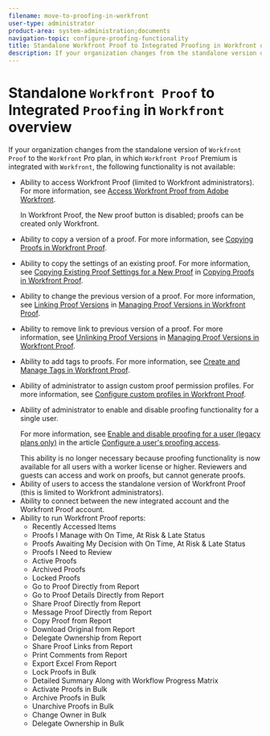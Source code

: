 ```yaml
---
filename: move-to-proofing-in-workfront
user-type: administrator
product-area: system-administration;documents
navigation-topic: configure-proofing-functionality
title: Standalone Workfront Proof to Integrated Proofing in Workfront overview
description: If your organization changes from the standalone version of Workfront Proof to the Workfront Pro plan, in which Workfront Proof Premium is integrated with Workfront, the following functionality is not available:
---
```


# Standalone `Workfront Proof` to Integrated `Proofing` in `Workfront` overview

If your organization changes from the standalone version of `Workfront Proof` to the `Workfront` Pro plan, in which `Workfront Proof` Premium is integrated with `Workfront`, the following functionality is not available:

<ul> 
 <li> <p>Ability to access <span>Workfront Proof</span> (limited to <span>Workfront</span> administrators). For more information, see <a href="../../../review-and-approve-work/proofing/managing-proofs-within-workfront/access-wf-proof-in-workfront.md" class="MCXref xref" xrefformat="{para}">Access Workfront Proof from Adobe Workfront</a>.</p> <note type="note">
   In 
   <span>Workfront Proof</span>, the New 
   <span>proof</span> button is disabled; 
   <span>proofs</span> can be created only 
   <span>Workfront</span>.
  </note> </li> 
 <li> <p>Ability to copy a version of a <span>proof</span>. For more information, see&nbsp;<a href="../../../workfront-proof/wp-work-proofsfiles/create-proofs-and-files/copy-proofs.md" class="MCXref xref" xrefformat="{para}">Copying Proofs in Workfront Proof</a>.<br></p> </li> 
 <li> <p>Ability to copy the settings of an existing <span>proof</span>. For more information, see <a href="../../../workfront-proof/wp-work-proofsfiles/create-proofs-and-files/copy-proofs.md#copy-with-new-file" class="MCXref xref" xrefformat="{para}">Copying Existing Proof Settings for a New Proof</a>&nbsp;in <a href="../../../workfront-proof/wp-work-proofsfiles/create-proofs-and-files/copy-proofs.md" class="MCXref xref" xrefformat="{para}">Copying Proofs in Workfront Proof</a>.<br></p> </li> 
 <li> <p>Ability to change the previous version of a <span>proof</span>. For more information, see <a href="../../../workfront-proof/wp-work-proofsfiles/manage-your-work/manage-proof-versions.md#linking-and-unlinking-proof-versions" class="MCXref xref" xrefformat="{para}">Linking Proof Versions</a> in <a href="../../../workfront-proof/wp-work-proofsfiles/manage-your-work/manage-proof-versions.md" class="MCXref xref" xrefformat="{para}">Managing Proof Versions in Workfront Proof</a>.<br></p> </li> 
 <li> <p>Ability to remove link to previous version of a <span>proof</span>. For more information, see <a href="../../../workfront-proof/wp-work-proofsfiles/manage-your-work/manage-proof-versions.md#unlinkingproofversions" class="MCXref xref" xrefformat="{para}">Unlinking Proof Versions</a> in <a href="../../../workfront-proof/wp-work-proofsfiles/manage-your-work/manage-proof-versions.md" class="MCXref xref" xrefformat="{para}">Managing Proof Versions in Workfront Proof</a>.<br></p> </li> 
 <li> <p>Ability to add tags to <span>proofs</span>. For more information, see <a href="../../../workfront-proof/wp-work-proofsfiles/organize-your-work/create-and-manage-tags.md" class="MCXref xref" xrefformat="{para}">Create and Manage Tags in Workfront Proof</a>.<br></p> </li> 
 <li> <p>Ability of administrator to assign custom <span>proof</span> permission profiles. For more information, see&nbsp;<a href="../../../workfront-proof/wp-acct-admin/account-settings/configure-custom-profiles.md" class="MCXref xref" xrefformat="{para}">Configure custom profiles in Workfront Proof</a>.<br></p> </li> 
 <li> <p>Ability of administrator to enable and disable <span>proofing</span> functionality for a single user.<br></p> <p>For more information, see <a href="../../../administration-and-setup/manage-workfront/configure-proofing/configure-a-users-proofing-access.md#enabling-and-disabling-proofing-for-a-user" class="MCXref xref" xrefformat="{para}">Enable and disable proofing for&nbsp;a user (legacy plans only)</a> in the article <a href="../../../administration-and-setup/manage-workfront/configure-proofing/configure-a-users-proofing-access.md" class="MCXref xref" xrefformat="{para}">Configure a user's proofing access</a>.</p> </li> <note type="note">
  This ability is no longer necessary because 
  <span>proofing</span> functionality is now available for all users with a worker license or higher. Reviewers and guests can access and work on 
  <span>proofs</span>, but cannot generate 
  <span>proofs</span>.
 </note> 
 <li>Ability of users to access the standalone version of <span>Workfront Proof</span> (this is limited to <span>Workfront administrators</span>).</li> 
 <li>Ability to connect between the new integrated account and the <span>Workfront Proof</span> account.&nbsp;</li> 
 <li>Ability to run <span>Workfront Proof</span> reports: 
  <ul> 
   <li>Recently Accessed Items</li> 
   <li>Proofs I Manage with On Time, At Risk & Late Status</li> 
   <li>Proofs Awaiting My Decision with On Time, At Risk & Late Status</li> 
   <li>Proofs I Need to Review</li> 
   <li>Active Proofs</li> 
   <li>Archived Proofs</li> 
   <li>Locked Proofs</li> 
   <li>Go to Proof Directly from Report</li> 
   <li>Go to Proof Details Directly from Report</li> 
   <li>Share Proof Directly from Report</li> 
   <li>Message Proof Directly from Report</li> 
   <li>Copy Proof from Report</li> 
   <li>Download Original from Report</li> 
   <li>Delegate Ownership from Report</li> 
   <li>Share Proof Links from Report</li> 
   <li>Print Comments from Report</li> 
   <li>Export Excel From Report</li> 
   <li>Lock Proofs in Bulk</li> 
   <li>Detailed Summary Along with Workflow Progress Matrix</li> 
   <li>Activate Proofs in Bulk</li> 
   <li>Archive Proofs in Bulk</li> 
   <li>Unarchive Proofs in Bulk</li> 
   <li>Change Owner in Bulk</li> 
   <li>Delegate Ownership in Bulk</li> 
  </ul></li> 
</ul>

